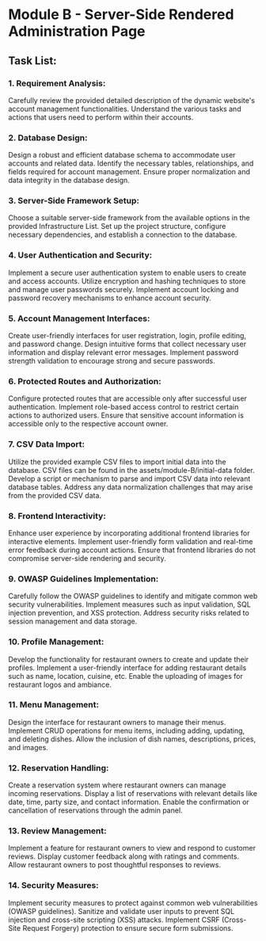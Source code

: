 # Module B - Server-Side Rendered Administration Page

## Task List:

### 1. Requirement Analysis:

Carefully review the provided detailed description of the dynamic website's account management functionalities.
Understand the various tasks and actions that users need to perform within their accounts.

### 2. Database Design:

Design a robust and efficient database schema to accommodate user accounts and related data.
Identify the necessary tables, relationships, and fields required for account management.
Ensure proper normalization and data integrity in the database design.
### 3. Server-Side Framework Setup:

Choose a suitable server-side framework from the available options in the provided Infrastructure List.
Set up the project structure, configure necessary dependencies, and establish a connection to the database.
### 4. User Authentication and Security:

Implement a secure user authentication system to enable users to create and access accounts.
Utilize encryption and hashing techniques to store and manage user passwords securely.
Implement account locking and password recovery mechanisms to enhance account security.
### 5. Account Management Interfaces:

Create user-friendly interfaces for user registration, login, profile editing, and password change.
Design intuitive forms that collect necessary user information and display relevant error messages.
Implement password strength validation to encourage strong and secure passwords.
### 6. Protected Routes and Authorization:

Configure protected routes that are accessible only after successful user authentication.
Implement role-based access control to restrict certain actions to authorized users.
Ensure that sensitive account information is accessible only to the respective account owner.
### 7. CSV Data Import:

Utilize the provided example CSV files to import initial data into the database. CSV files can be found in the assets/module-B/initial-data folder.
Develop a script or mechanism to parse and import CSV data into relevant database tables.
Address any data normalization challenges that may arise from the provided CSV data.
### 8. Frontend Interactivity:

Enhance user experience by incorporating additional frontend libraries for interactive elements.
Implement user-friendly form validation and real-time error feedback during account actions.
Ensure that frontend libraries do not compromise server-side rendering and security.
### 9. OWASP Guidelines Implementation:

Carefully follow the OWASP guidelines to identify and mitigate common web security vulnerabilities.
Implement measures such as input validation, SQL injection prevention, and XSS protection.
Address security risks related to session management and data storage.
### 10. Profile Management:

Develop the functionality for restaurant owners to create and update their profiles.
Implement a user-friendly interface for adding restaurant details such as name, location, cuisine, etc.
Enable the uploading of images for restaurant logos and ambiance.

### 11. Menu Management:

Design the interface for restaurant owners to manage their menus.
Implement CRUD operations for menu items, including adding, updating, and deleting dishes.
Allow the inclusion of dish names, descriptions, prices, and images.

### 12. Reservation Handling:

Create a reservation system where restaurant owners can manage incoming reservations.
Display a list of reservations with relevant details like date, time, party size, and contact information.
Enable the confirmation or cancellation of reservations through the admin panel.

### 13. Review Management:

Implement a feature for restaurant owners to view and respond to customer reviews.
Display customer feedback along with ratings and comments.
Allow restaurant owners to post thoughtful responses to reviews.

### 14. Security Measures:

Implement security measures to protect against common web vulnerabilities (OWASP guidelines).
Sanitize and validate user inputs to prevent SQL injection and cross-site scripting (XSS) attacks.
Implement CSRF (Cross-Site Request Forgery) protection to ensure secure form submissions.